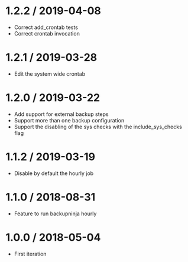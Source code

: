 
1.2.2 / 2019-04-08
==================

  * Correct add_crontab tests
  * Correct crontab invocation

1.2.1 / 2019-03-28
==================

  * Edit the system wide crontab

1.2.0 / 2019-03-22
==================

  * Add support for external backup steps
  * Support more than one backup configuration
  * Support the disabling of the sys checks with the include_sys_checks flag

1.1.2 / 2019-03-19
==================

  * Disable by default the hourly job

1.1.0 / 2018-08-31
==================

  * Feature to run backupninja hourly

1.0.0 / 2018-05-04
===================

  * First iteration
